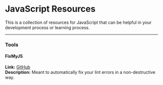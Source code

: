 JavaScript Resources
====================

This is a collection of resources for JavaScript that can be helpful in your
development process or learning process. 

---

### Tools  

#### FixMyJS  
**Link:** [GitHub](https://github.com/jshint/fixmyjs)  
**Description:** Meant to automatically fix your lint errors in a
non-destructive way.
